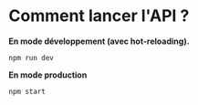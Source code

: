 # Comment lancer l'API ?
**En mode développement (avec hot-reloading).**

```npm run dev```

**En mode production**

```npm start```
